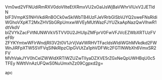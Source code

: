 Vm0wd2VFNUdiRmRXV0doVllteEtXRmxVU2xOalJsWjBaVWhrVlUxV2JETldN
blF3VmpKS1NHVkdiRnBOCk0wSklWbTB4UzFJeVRrbGlSbVJYQ2sweFNsRldi
WGhoVXpKT2MxZHVSbGRpUmxwWVEyMUtWazFJYUZkaApNazQwVlhwR1dtVkdV
blZVYkZacFVtNUNWVkV5TVV0U2JHUlpZMFprV0FwVFJVcEZWbXRTUzFVeFRr
ZFYKYmtwWFlrWndjRll3V2t0V1JrVjVaVWRHVTFacldsWldiWGhMVkdkd2FW
WnJiRFpXTW5SVFVqSlNkRlpzClpGVUtZa1phVDFWc2FGTlNWbXh6VmxSR2FV
MVhVakJYV0hCelZWWldXRTlWZUZwTlIyaDZXVE5rZGxNeQpUWHBqU0c5TFEy
NWtlVnAzUFQwS0NuUmxhZz09Cgpxd2g=

apc